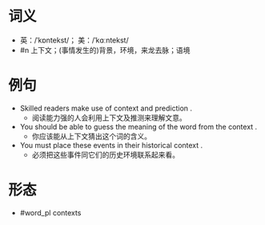 # 词义
- 英：/ˈkɒntekst/； 美：/ˈkɑːntekst/
- #n 上下文；(事情发生的)背景，环境，来龙去脉；语境
# 例句
- Skilled readers make use of context and prediction .
	- 阅读能力强的人会利用上下文及推测来理解文意。
- You should be able to guess the meaning of the word from the context .
	- 你应该能从上下文猜出这个词的含义。
- You must place these events in their historical context .
	- 必须把这些事件同它们的历史环境联系起来看。
# 形态
- #word_pl contexts
